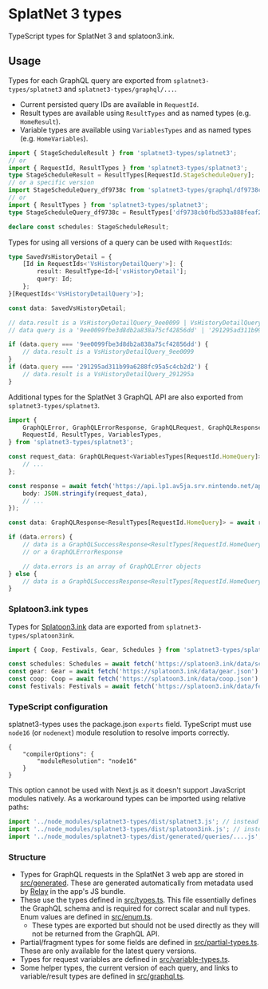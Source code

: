 SplatNet 3 types
===

TypeScript types for SplatNet 3 and splatoon3.ink.

Usage
---

Types for each GraphQL query are exported from `splatnet3-types/splatnet3` and `splatnet3-types/graphql/...`.

- Current persisted query IDs are available in `RequestId`.
- Result types are available using `ResultTypes` and as named types (e.g. `HomeResult`).
- Variable types are available using `VariablesTypes` and as named types (e.g. `HomeVariables`).

```ts
import { StageScheduleResult } from 'splatnet3-types/splatnet3';
// or
import { RequestId, ResultTypes } from 'splatnet3-types/splatnet3';
type StageScheduleResult = ResultTypes[RequestId.StageScheduleQuery];
// or a specific version
import StageScheduleQuery_df9738c from 'splatnet3-types/graphql/df9738cb0fbd533a888feaf21f1e2b14';
// or
import { ResultTypes } from 'splatnet3-types/splatnet3';
type StageScheduleQuery_df9738c = ResultTypes['df9738cb0fbd533a888feaf21f1e2b14'];

declare const schedules: StageScheduleResult;
```

Types for using all versions of a query can be used with `RequestIds`:

```ts
type SavedVsHistoryDetail = {
    [Id in RequestIds<'VsHistoryDetailQuery'>]: {
        result: ResultType<Id>['vsHistoryDetail'];
        query: Id;
    };
}[RequestIds<'VsHistoryDetailQuery'>];

const data: SavedVsHistoryDetail;

// data.result is a VsHistoryDetailQuery_9ee0099 | VsHistoryDetailQuery_291295a | ...
// data query is a '9ee0099fbe3d8db2a838a75cf42856dd' | '291295ad311b99a6288fc95a5c4cb2d2' | ...

if (data.query === '9ee0099fbe3d8db2a838a75cf42856dd') {
    // data.result is a VsHistoryDetailQuery_9ee0099
}
if (data.query === '291295ad311b99a6288fc95a5c4cb2d2') {
    // data.result is a VsHistoryDetailQuery_291295a
}
```

Additional types for the SplatNet 3 GraphQL API are also exported from `splatnet3-types/splatnet3`.

```ts
import {
    GraphQLError, GraphQLErrorResponse, GraphQLRequest, GraphQLResponse, GraphQLSuccessResponse,
    RequestId, ResultTypes, VariablesTypes,
} from 'splatnet3-types/splatnet3';

const request_data: GraphQLRequest<VariablesTypes[RequestId.HomeQuery]> = {
    // ...
};

const response = await fetch('https://api.lp1.av5ja.srv.nintendo.net/api/graphql', {
    body: JSON.stringify(request_data),
    // ...
});

const data: GraphQLResponse<ResultTypes[RequestId.HomeQuery]> = await response.json();

if (data.errors) {
    // data is a GraphQLSuccessResponse<ResultTypes[RequestId.HomeQuery]> with an errors property
    // or a GraphQLErrorResponse

    // data.errors is an array of GraphQLError objects
} else {
    // data is a GraphQLSuccessResponse<ResultTypes[RequestId.HomeQuery]> (without an errors property)
}
```

### Splatoon3.ink types

Types for [Splatoon3.ink](https://github.com/misenhower/splatoon3.ink) data are exported from `splatnet3-types/splatoon3ink`.

```ts
import { Coop, Festivals, Gear, Schedules } from 'splatnet3-types/splatoon3ink';

const schedules: Schedules = await fetch('https://splatoon3.ink/data/schedules.json').then(r => r.json());
const gear: Gear = await fetch('https://splatoon3.ink/data/gear.json').then(r => r.json());
const coop: Coop = await fetch('https://splatoon3.ink/data/coop.json').then(r => r.json());
const festivals: Festivals = await fetch('https://splatoon3.ink/data/festivals.json').then(r => r.json());
```

### TypeScript configuration

splatnet3-types uses the package.json `exports` field. TypeScript must use `node16` (or `nodenext`) module resolution to resolve imports correctly.

```jsonc
{
    "compilerOptions": {
        "moduleResolution": "node16"
    }
}
```

This option cannot be used with Next.js as it doesn't support JavaScript modules natively. As a workaround types can be imported using relative paths:

```ts
import '../node_modules/splatnet3-types/dist/splatnet3.js'; // instead of splatnet3-types/splatnet3
import '../node_modules/splatnet3-types/dist/splatoon3ink.js'; // instead of splatnet3-types/splatoon3ink
import '../node_modules/splatnet3-types/dist/generated/queries/....js'; // instead of splatnet3-types/graphql/...
```

### Structure

- Types for GraphQL requests in the SplatNet 3 web app are stored in [src/generated](src/generated). These are generated automatically from metadata used by [Relay](https://github.com/facebook/relay) in the app's JS bundle.
- These use the types defined in [src/types.ts](src/types.ts). This file essentially defines the GraphQL schema and is required for correct scalar and null types. Enum values are defined in [src/enum.ts](src/enum.ts).
    - These types are exported but should not be used directly as they will not be returned from the GraphQL API.
- Partial/fragment types for some fields are defined in [src/partial-types.ts](src/partial-types.ts). These are only available for the latest query versions.
- Types for request variables are defined in [src/variable-types.ts](src/variable-types.ts).
- Some helper types, the current version of each query, and links to variable/result types are defined in [src/graphql.ts](src/graphql.ts).
